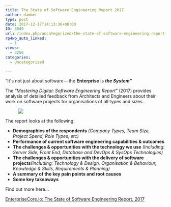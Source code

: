 ```yaml
---
title: The State of Software Engineering Report 2017
author: damber
type: post
date: 2017-12-17T14:13:36+00:00
ID: 8849
url: /index.php/uncategorized/the-state-of-software-engineering-report-2017/
rp4wp_auto_linked:
  - 1
views:
  - 3256
categories:
  - Uncategorized

---
```

“It's not just about software — the <strong class="markup--strong markup--pullquote-strong">Enterprise</strong> is <strong class="markup--strong markup--pullquote-strong"><em class="markup--em markup--pullquote-em">the System”</em></strong>

<p id="595b" class="graf graf--p graf-after--pullquote">
  The “<em class="markup--em markup--p-em">Mastering Digital: Software Engineering Report</em>” (2017) provides analysis of detailed feedback from Architects and Engineers about their work on software projects for organisations of all types and sizes.
</p><figure id="8b38" class="graf graf--figure graf-after--p"> 

<div class="aspectRatioPlaceholder is-locked">
  <div class="aspectRatioPlaceholder-fill">
  </div>
  
  <div class="progressiveMedia js-progressiveMedia graf-image is-canvasLoaded is-imageLoaded">
    <img class="progressiveMedia-image js-progressiveMedia-image" src="https://cdn-images-1.medium.com/max/1600/1*Geyw5BNUk1se5wL6Knl84A.png" />
  </div>
</div></figure> 

<p id="785a" class="graf graf--p graf-after--figure">
  The report looks at the following:
</p>

<ul class="postList">
  <li id="f0e2" class="graf graf--li graf-after--p">
    <strong class="markup--strong markup--li-strong">Demographics of the respondents</strong> <em class="markup--em markup--li-em">(Company Types, Team Size, Project Spend, Role Types, etc)</em>
  </li>
  <li id="5acb" class="graf graf--li graf-after--li">
    <strong class="markup--strong markup--li-strong">Performance of current software engineering capabilities & outcomes</strong>
  </li>
  <li id="c85e" class="graf graf--li graf-after--li">
    <strong class="markup--strong markup--li-strong">The challenges & opportunities with the technology we use</strong> <em class="markup--em markup--li-em">(Including: Server Side, Front End, Database and DevOps & SysOps Technologies)</em>
  </li>
  <li id="4af6" class="graf graf--li graf-after--li">
    <strong class="markup--strong markup--li-strong">The challenges & opportunities with the delivery of software projects</strong><em class="markup--em markup--li-em">(Including: Technology & Design, Organisation & Behaviour, Knowledge & Skills, Requirements & Planning)</em>
  </li>
  <li id="ba13" class="graf graf--li graf-after--li">
    <strong class="markup--strong markup--li-strong">A summary of the key pain points and root causes</strong>
  </li>
  <li id="31ae" class="graf graf--li graf-after--li">
    <strong class="markup--strong markup--li-strong">Some key takeaways</strong>
  </li>
</ul>

Find out more here...

[EnterpriseCore.io: The State of Software Engineering Report, 2017][1]

 [1]: https://blog.enterprisecore.io/the-state-of-software-engineering-report-2017-40682d14a6b3